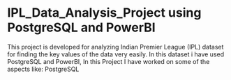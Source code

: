 # IPL_Data_Analysis_Project using PostgreSQL and PowerBI
This project is developed for analyzing Indian Premier League (IPL) dataset for finding the key values of the data very easily.
In this dataset i have used PostgreSQL and PowerBI, In this Project I have worked on some of the aspects like:
         PostgreSQL
 

